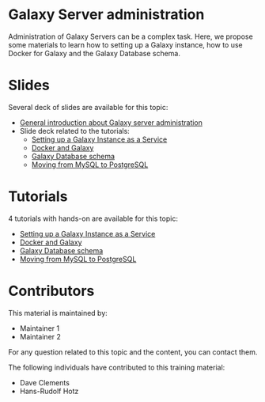 Galaxy Server administration
====

Administration of Galaxy Servers can be a complex task. Here, we propose some materials to learn how to setting up a Galaxy instance, how to use Docker for Galaxy and the Galaxy Database schema.

# Slides

Several deck of slides are available for this topic:

- [General introduction about Galaxy server administration](http://bgruening.github.io/training-material/Admin-Corner/slides/)
- Slide deck related to the tutorials:
    - [Setting up a Galaxy Instance as a Service](http://bgruening.github.io/training-material/Admin-Corner/slides/setting_up_galaxy_instance.html)
    - [Docker and Galaxy](http://bgruening.github.io/training-material/Admin-Corner/slides/galaxy_docker.html)
    - [Galaxy Database schema](http://bgruening.github.io/training-material/Admin-Corner/slides/database_schema.html)
    - [Moving from MySQL to PostgreSQL](http://bgruening.github.io/training-material/Admin-Corner/slides/mysql_to_postgresql.html)

# Tutorials

4 tutorials with hands-on are available for this topic:

- [Setting up a Galaxy Instance as a Service](tutorial/setting_up_galaxy_instance.md)
- [Docker and Galaxy](tutorial/galaxy_docker.md)
- [Galaxy Database schema](tutorial/database_schema.md)
- [Moving from MySQL to PostgreSQL](tutorial/mysql_to_postgresql.md)

# Contributors

This material is maintained by:

- Maintainer 1
- Maintainer 2

For any question related to this topic and the content, you can contact them.

The following individuals have contributed to this training material:

- Dave Clements
- Hans-Rudolf Hotz
